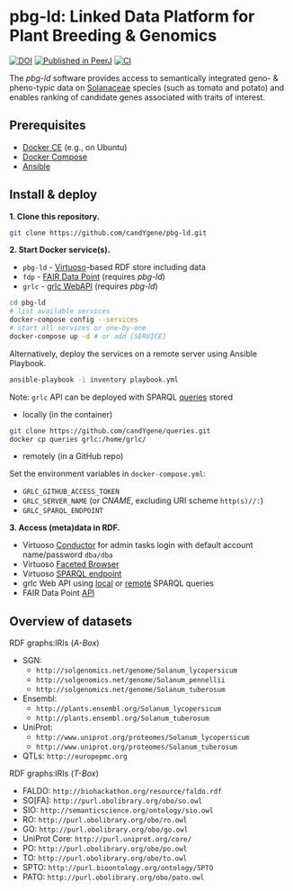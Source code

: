 # pbg-ld: Linked Data Platform for Plant Breeding & Genomics

[![DOI](https://zenodo.org/badge/DOI/10.5281/zenodo.1458168.svg)](https://doi.org/10.5281/zenodo.1458168)
[![Published in PeerJ](https://img.shields.io/badge/published%20in-Appl.Sci.-blue.svg)](https://doi.org/10.3390/app10196813)
[![CI](https://github.com/candYgene/pbg-ld/actions/workflows/docker-build.yaml/badge.svg?branch=master)](https://github.com/candYgene/pbg-ld/actions/workflows/docker-build.yaml)


The _pbg-ld_ software provides access to semantically integrated geno- &
pheno-typic data on [Solanaceae](http://dbpedia.org/resource/Solanaceae) species
(such as tomato and potato) and enables ranking of candidate genes associated
with traits of interest.

## Prerequisites

-   [Docker CE](https://docs.docker.com/install/) (e.g., on Ubuntu)
-   [Docker Compose](https://docs.docker.com/compose/install/)
-   [Ansible](https://www.ansible.com/)

## Install & deploy

**1. Clone this repository.**

```bash
git clone https://github.com/candYgene/pbg-ld.git
```

**2. Start Docker service(s).**

-   `pbg-ld` - [Virtuoso](http://virtuoso.openlinksw.com/)-based RDF store including data 
-   `fdp` - [FAIR Data Point](https://www.research-software.nl/software/fairdatapoint) (requires _pbg-ld_)
-   `grlc` - [grlc WebAPI](https://www.research-software.nl/software/grlc) (requires _pbg-ld_)

```bash
cd pbg-ld
# list available services
docker-compose config --services
# start all services or one-by-one
docker-compose up -d # or add [SERVICE]
```

Alternatively, deploy the services on a remote server using Ansible Playbook.

```bash
ansible-playbook -i inventory playbook.yml
```

Note: `grlc` API can be deployed with SPARQL [queries](https://github.com/candYgene/queries) stored

-   locally (in the container)

```bash
git clone https://github.com/candYgene/queries.git
docker cp queries grlc:/home/grlc/
```

-   remotely (in a GitHub repo)

Set the environment variables in `docker-compose.yml`:

-   `GRLC_GITHUB_ACCESS_TOKEN`
-   `GRLC_SERVER_NAME` (or _CNAME_, excluding URI scheme `http(s)//:`)
-   `GRLC_SPARQL_ENDPOINT`


**3. Access (meta)data in RDF.**

-   Virtuoso [Conductor](http://localhost:8890/conductor/) for admin tasks login with default account name/password `dba/dba`
-   Virtuoso [Faceted Browser](http://localhost:8890/fct/)
-   Virtuoso [SPARQL endpoint](http://localhost:8890/sparql/)
-   grlc Web API using [local](http://localhost:8088/api-local/) or [remote](http://localhost:8088/api-git/candYgene/queries/) SPARQL queries
-   FAIR Data Point [API](http://localhost:8080/)

## Overview of datasets

RDF graphs:IRIs (_A-Box_)
  * SGN:
    * `http://solgenomics.net/genome/Solanum_lycopersicum`
    * `http://solgenomics.net/genome/Solanum_pennellii`
    * `http://solgenomics.net/genome/Solanum_tuberosum`
  * Ensembl:
    * `http://plants.ensembl.org/Solanum_lycopersicum`
    * `http://plants.ensembl.org/Solanum_tuberosum`
  * UniProt:
    * `http://www.uniprot.org/proteomes/Solanum_lycopersicum`
    * `http://www.uniprot.org/proteomes/Solanum_tuberosum`
  * QTLs: `http://europepmc.org`

RDF graphs:IRIs (_T-Box_)
  * FALDO: `http://biohackathon.org/resource/faldo.rdf`
  * SO[FA]: `http://purl.obolibrary.org/obo/so.owl`
  * SIO: `http://semanticscience.org/ontology/sio.owl`
  * RO: `http://purl.obolibrary.org/obo/ro.owl`
  * GO: `http://purl.obolibrary.org/obo/go.owl`
  * UniProt Core: `http://purl.uniprot.org/core/`
  * PO: `http://purl.obolibrary.org/obo/po.owl`
  * TO: `http://purl.obolibrary.org/obo/to.owl`
  * SPTO: `http://purl.bioontology.org/ontology/SPTO`
  * PATO: `http://purl.obolibrary.org/obo/pato.owl`
